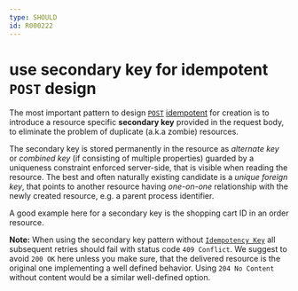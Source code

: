```yaml
---
type: SHOULD
id: R000222
---
```


# use secondary key for idempotent `POST` design

The most important pattern to design [`POST`](#post) [idempotent](link) for creation is to introduce a resource specific **secondary key** provided in the request body, to eliminate the problem of duplicate (a.k.a zombie) resources.

The secondary key is stored permanently in the resource as _alternate key_ or _combined key_ (if consisting of multiple properties) guarded by a uniqueness constraint enforced server-side, that is visible when reading the resource.
The best and often naturally existing candidate is a _unique foreign key_, that points to another resource having _one-on-one_ relationship with the newly created resource, e.g. a parent process identifier.

A good example here for a secondary key is the shopping cart ID in an order resource.

**Note:** When using the secondary key pattern without [`Idempotency Key`](link) all subsequent retries should fail with status code `409 Conflict`.
We suggest to avoid `200 OK` here unless you make sure, that the delivered resource is the original one implementing a well defined behavior.
Using `204 No Content` without content would be a similar well-defined option.
